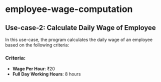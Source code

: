 # employee-wage-computation

## **Use-case-2: Calculate Daily Wage of Employee**
In this use-case, the program calculates the daily wage of an employee based on the following criteria:

### **Criteria:**

- **Wage Per Hour**: ₹20
- **Full Day Working Hours**: 8 hours